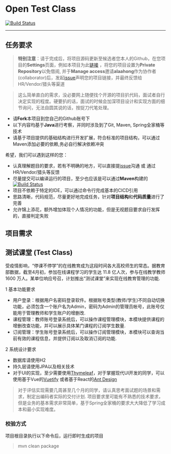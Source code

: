 # Open Test Class
[![Build Status](https://github.com/alaahong/open_test_class/workflows/CI/badge.svg)](https://github.com/alaahong/open_test_class)

------

## 任务要求

> **特别注意**：请于完成后，将项目源码更新至候选者您本人的Github，在您项目的**Settings**页面，例如本项目为此[链接](https://github.com/alaahong/open_test_class/settings/access) ，将您的项目设置为**Private Repository**以免借阅, 并于**Manage access**邀请**alaahong**作为协作者(collaborator)后，发起[issue](https://github.com/alaahong/open_test_class/issues)声明您的项目链接，并最终反馈给HR/Vendor/猎头等渠道 

> 这么简单直白的需求，没必要网上随便找个开源的项目扒代码，面试者自行决定实现的程度。硬要扒的话，面试的时候会加深项目设计和实现方面的细节询问，无法自圆其说的话，按捉刀代笔处理。


* 请**Fork**本项目到您自己的Github账号下
* 以下内容均基于**Java**进行考察，并同时涉及到了Git, Maven, Spring全家桶等技术  
* 请基于项目提供的基础结构进行开发扩展，符合标准的项目结构，可以通过Maven添加必要的依赖,务必自行解决依赖冲突  

希望，我们可以遇到这样的您：
* 认真理解题目的要求，若有不明确的地方，可以直接提[issue](https://github.com/alaahong/open_standard_class/issues)沟通 或 通过HR/Vendor/猎头等反馈
* 尽量提交可以编译运行的项目，至少也应该是可以通过**Maven**构建的 [![Build Status](https://github.com/alaahong/open_test_class/workflows/CI/badge.svg)](https://github.com/alaahong/open_test_class)
* 项目不依赖于特定的IDE，可以通过命令行完成基本的CICD引用
* 思路清晰，代码规范，尽量更好地完成任务，针对**项目结构**和**代码质量**进行了完善 
* 允许锦上添花，额外增加体现个人情况的功能，但是无视题目要求自行发挥的，直接判定失败


## 项目需求

## 测试课堂 (Test Class)

受疫情影响，“停课不停学”的在线教育成为这段时间各大高校师生的常态。据教育部数据，截至4月初，参加在线课程学习的学生达 11.8 亿人次，参与在线教学教师 1600 万人。某单位响应号召，计划推出“测试课堂”来实现在线教育管理的功能.

1 基本功能要求
* 用户登录：根据用户名密码登录软件。根据账号类型(教师/学生)不同自动切换功能，必须包含一个账户名为Admin，密码为Admin的管理员帐号，此账号仅能用于管理教师和学生账户的增删改.
* 课程管理：教师账号登录系统后，可以操作课程管理模块，本模块提供课程的增删改查功能，并可以展示具体某门课程的订阅学生数量.
* 订阅管理：学生账号登录系统后，可以操作订阅管理模块，本模块可以查询当前有效的课程信息，并提供订阅以及取消订阅的功能.

2 系统设计要求
* 数据库请使用H2
* 持久层请使用JPA以及相关技术
* 对于UI的实现，至少需要使用[Thymeleaf](https://www.thymeleaf.org/)，对于掌握现代UI开发的同学，可以使用基于Vue的[Vuetify](https://vuetifyjs.com/) 或者基于React的[Ant Design](https://ant.design/)

> 对于评估实现需要几周甚至几个月的同学，请认真思考面试题的场景和需求，制定出编码者实际的交付计划. 项目要求里可能有不熟悉的技术要求，但是业务的基本需求非常简单，基于Spring全家桶的要求大大降低了学习成本和最小实现难度。


### 校验方式
项目根目录执行以下命令后，运行即时生成的项目
> mvn clean package

